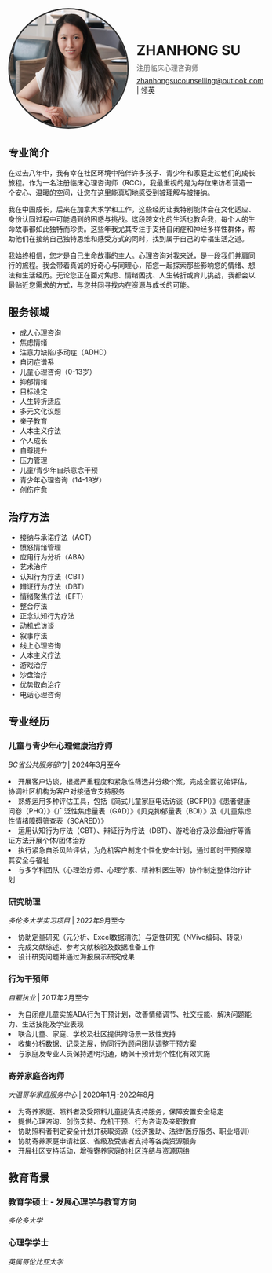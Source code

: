 <div style="display: flex; align-items: center; margin-bottom: 2rem;">
  <img src="bio.jpg" alt="ZHANHONG PHOTO" style="width: 240px; height: 240px; border-radius: 50%; object-fit: cover; border: 3px solid #333; margin-right: 1rem;">
  <div>
    <h1 style="margin: 0;">ZHANHONG SU</h1>
    <p style="margin: 0.5rem 0; color: #555;">注册临床心理咨询师</p>
    <p style="margin: 0; font-size: 0.9rem;">
      <a href="mailto:zhanhongsucounselling@outlook.com">zhanhongsucounselling@outlook.com</a> | 
      <a href="https://www.linkedin.com/in/viola-su-b67143166/">领英</a> 
    </p>
  </div>
</div>

## 专业简介
在过去八年中，我有幸在社区环境中陪伴许多孩子、青少年和家庭走过他们的成长旅程。作为一名注册临床心理咨询师（RCC），我最重视的是为每位来访者营造一个安心、温暖的空间，让您在这里能真切地感受到被理解与被接纳。

我在中国成长，后来在加拿大求学和工作，这些经历让我特别能体会在文化适应、身份认同过程中可能遇到的困惑与挑战。这段跨文化的生活也教会我，每个人的生命故事都如此独特而珍贵。这些年我尤其专注于支持自闭症和神经多样性群体，帮助他们在接纳自己独特思维和感受方式的同时，找到属于自己的幸福生活之道。

我始终相信，您才是自己生命故事的主人。心理咨询对我来说，是一段我们并肩同行的旅程。我会带着真诚的好奇心与同理心，陪您一起探索那些影响您的情绪、想法和生活经历。无论您正在面对焦虑、情绪困扰、人生转折或育儿挑战，我都会以最贴近您需求的方式，与您共同寻找内在资源与成长的可能。

## 服务领域
- 成人心理咨询
- 焦虑情绪
- 注意力缺陷/多动症（ADHD）
- 自闭症谱系
- 儿童心理咨询（0-13岁）
- 抑郁情绪
- 目标设定
- 人生转折适应
- 多元文化议题
- 亲子教育
- 人本主义疗法
- 个人成长
- 自尊提升
- 压力管理
- 儿童/青少年自杀意念干预
- 青少年心理咨询（14-19岁）
- 创伤疗愈

## 治疗方法
- 接纳与承诺疗法（ACT）
- 愤怒情绪管理
- 应用行为分析（ABA）
- 艺术治疗
- 认知行为疗法（CBT）
- 辩证行为疗法（DBT）
- 情绪聚焦疗法（EFT）
- 整合疗法
- 正念认知行为疗法
- 动机式访谈
- 叙事疗法
- 线上心理咨询
- 人本主义疗法
- 游戏治疗
- 沙盘治疗
- 优势取向治疗
- 电话心理咨询

## 专业经历

### 儿童与青少年心理健康治疗师
*BC省公共服务部门* | 2024年3月至今 
<li>开展客户访谈，根据严重程度和紧急性筛选并分级个案，完成全面初始评估，协调社区机构为客户对接适宜支持服务</li>
<li>熟练运用多种评估工具，包括《简式儿童家庭电话访谈（BCFPI）》《患者健康问卷（PHQ）》《广泛性焦虑量表（GAD）》《贝克抑郁量表（BDI）》及《儿童焦虑性情绪障碍筛查表（SCARED）》</li>
<li>运用认知行为疗法（CBT）、辩证行为疗法（DBT）、游戏治疗及沙盘治疗等循证方法开展个体/团体治疗</li>
<li>执行紧急自杀风险评估，为危机客户制定个性化安全计划，通过即时干预保障其安全与福祉</li>
<li>与多学科团队（心理治疗师、心理学家、精神科医生等）协作制定整体治疗计划</li>

### 研究助理 
*多伦多大学实习项目* | 2022年9月至今
<li>协助定量研究（元分析、Excel数据清洗）与定性研究（NVivo编码、转录）</li>
<li>完成文献综述、参考文献核验及数据准备工作</li>
<li>设计研究问题并通过海报展示研究成果</li>

### 行为干预师
*自雇执业* | 2017年2月至今
<li>为自闭症儿童实施ABA行为干预计划，改善情绪调节、社交技能、解决问题能力、生活技能及学业表现</li>
<li>联合儿童、家庭、学校及社区提供跨场景一致性支持</li>
<li>收集分析数据、记录进展，协同行为顾问团队调整干预方案</li>
<li>与家庭及专业人员保持透明沟通，确保干预计划个性化有效实施</li>

### 寄养家庭咨询师
*大温哥华家庭服务中心* | 2020年1月-2022年8月
<li>为寄养家庭、照料者及受照料儿童提供支持服务，保障安置安全稳定</li>
<li>提供心理咨询、创伤支持、危机干预、行为咨询及亲职教育</li>
<li>协助照料者制定安全计划并获取资源（经济援助、法律/医疗服务、职业培训）</li>
<li>协助寄养家庭申请社区、省级及受害者支持等各类资源服务</li>
<li>开展社区支持活动，增强寄养家庭的社区连结与资源网络</li>

## 教育背景

### 教育学硕士 - 发展心理学与教育方向
*多伦多大学* 

### 心理学学士 
*英属哥伦比亚大学* 

